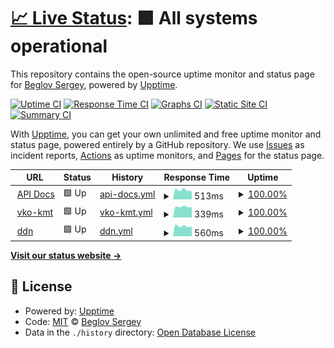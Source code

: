 # [📈 Live Status](https://beglov.github.io/upptime): <!--live status--> **🟩 All systems operational**

This repository contains the open-source uptime monitor and status page for [Beglov Sergey](https://beglov.github.io/upptime), powered by [Upptime](https://github.com/upptime/upptime).

[![Uptime CI](https://github.com/beglov/upptime/workflows/Uptime%20CI/badge.svg)](https://github.com/beglov/upptime/actions?query=workflow%3A%22Uptime+CI%22)
[![Response Time CI](https://github.com/beglov/upptime/workflows/Response%20Time%20CI/badge.svg)](https://github.com/beglov/upptime/actions?query=workflow%3A%22Response+Time+CI%22)
[![Graphs CI](https://github.com/beglov/upptime/workflows/Graphs%20CI/badge.svg)](https://github.com/beglov/upptime/actions?query=workflow%3A%22Graphs+CI%22)
[![Static Site CI](https://github.com/beglov/upptime/workflows/Static%20Site%20CI/badge.svg)](https://github.com/beglov/upptime/actions?query=workflow%3A%22Static+Site+CI%22)
[![Summary CI](https://github.com/beglov/upptime/workflows/Summary%20CI/badge.svg)](https://github.com/beglov/upptime/actions?query=workflow%3A%22Summary+CI%22)

With [Upptime](https://upptime.js.org), you can get your own unlimited and free uptime monitor and status page, powered entirely by a GitHub repository. We use [Issues](https://github.com/beglov/upptime/issues) as incident reports, [Actions](https://github.com/beglov/upptime/actions) as uptime monitors, and [Pages](https://beglov.github.io/upptime) for the status page.

<!--start: status pages-->
<!-- This summary is generated by Upptime (https://github.com/upptime/upptime) -->
<!-- Do not edit this manually, your changes will be overwritten -->
<!-- prettier-ignore -->
| URL | Status | History | Response Time | Uptime |
| --- | ------ | ------- | ------------- | ------ |
| <img alt="" src="https://favicons.githubusercontent.com/tms.vko-kmt.ru" height="13"> [API Docs](http://tms.vko-kmt.ru:8080/) | 🟩 Up | [api-docs.yml](https://github.com/beglov/upptime/commits/HEAD/history/api-docs.yml) | <details><summary><img alt="Response time graph" src="./graphs/api-docs/response-time-week.png" height="20"> 513ms</summary><br><a href="https://beglov.github.io/upptime/history/api-docs"><img alt="Response time 571" src="https://img.shields.io/endpoint?url=https%3A%2F%2Fraw.githubusercontent.com%2Fbeglov%2Fupptime%2FHEAD%2Fapi%2Fapi-docs%2Fresponse-time.json"></a><br><a href="https://beglov.github.io/upptime/history/api-docs"><img alt="24-hour response time 447" src="https://img.shields.io/endpoint?url=https%3A%2F%2Fraw.githubusercontent.com%2Fbeglov%2Fupptime%2FHEAD%2Fapi%2Fapi-docs%2Fresponse-time-day.json"></a><br><a href="https://beglov.github.io/upptime/history/api-docs"><img alt="7-day response time 513" src="https://img.shields.io/endpoint?url=https%3A%2F%2Fraw.githubusercontent.com%2Fbeglov%2Fupptime%2FHEAD%2Fapi%2Fapi-docs%2Fresponse-time-week.json"></a><br><a href="https://beglov.github.io/upptime/history/api-docs"><img alt="30-day response time 549" src="https://img.shields.io/endpoint?url=https%3A%2F%2Fraw.githubusercontent.com%2Fbeglov%2Fupptime%2FHEAD%2Fapi%2Fapi-docs%2Fresponse-time-month.json"></a><br><a href="https://beglov.github.io/upptime/history/api-docs"><img alt="1-year response time 571" src="https://img.shields.io/endpoint?url=https%3A%2F%2Fraw.githubusercontent.com%2Fbeglov%2Fupptime%2FHEAD%2Fapi%2Fapi-docs%2Fresponse-time-year.json"></a></details> | <details><summary><a href="https://beglov.github.io/upptime/history/api-docs">100.00%</a></summary><a href="https://beglov.github.io/upptime/history/api-docs"><img alt="All-time uptime 99.94%" src="https://img.shields.io/endpoint?url=https%3A%2F%2Fraw.githubusercontent.com%2Fbeglov%2Fupptime%2FHEAD%2Fapi%2Fapi-docs%2Fuptime.json"></a><br><a href="https://beglov.github.io/upptime/history/api-docs"><img alt="24-hour uptime 100.00%" src="https://img.shields.io/endpoint?url=https%3A%2F%2Fraw.githubusercontent.com%2Fbeglov%2Fupptime%2FHEAD%2Fapi%2Fapi-docs%2Fuptime-day.json"></a><br><a href="https://beglov.github.io/upptime/history/api-docs"><img alt="7-day uptime 100.00%" src="https://img.shields.io/endpoint?url=https%3A%2F%2Fraw.githubusercontent.com%2Fbeglov%2Fupptime%2FHEAD%2Fapi%2Fapi-docs%2Fuptime-week.json"></a><br><a href="https://beglov.github.io/upptime/history/api-docs"><img alt="30-day uptime 99.95%" src="https://img.shields.io/endpoint?url=https%3A%2F%2Fraw.githubusercontent.com%2Fbeglov%2Fupptime%2FHEAD%2Fapi%2Fapi-docs%2Fuptime-month.json"></a><br><a href="https://beglov.github.io/upptime/history/api-docs"><img alt="1-year uptime 99.94%" src="https://img.shields.io/endpoint?url=https%3A%2F%2Fraw.githubusercontent.com%2Fbeglov%2Fupptime%2FHEAD%2Fapi%2Fapi-docs%2Fuptime-year.json"></a></details>
| <img alt="" src="https://favicons.githubusercontent.com/tms.vko-kmt.ru" height="13"> [vko-kmt](http://tms.vko-kmt.ru/users/sign_in) | 🟩 Up | [vko-kmt.yml](https://github.com/beglov/upptime/commits/HEAD/history/vko-kmt.yml) | <details><summary><img alt="Response time graph" src="./graphs/vko-kmt/response-time-week.png" height="20"> 339ms</summary><br><a href="https://beglov.github.io/upptime/history/vko-kmt"><img alt="Response time 349" src="https://img.shields.io/endpoint?url=https%3A%2F%2Fraw.githubusercontent.com%2Fbeglov%2Fupptime%2FHEAD%2Fapi%2Fvko-kmt%2Fresponse-time.json"></a><br><a href="https://beglov.github.io/upptime/history/vko-kmt"><img alt="24-hour response time 326" src="https://img.shields.io/endpoint?url=https%3A%2F%2Fraw.githubusercontent.com%2Fbeglov%2Fupptime%2FHEAD%2Fapi%2Fvko-kmt%2Fresponse-time-day.json"></a><br><a href="https://beglov.github.io/upptime/history/vko-kmt"><img alt="7-day response time 339" src="https://img.shields.io/endpoint?url=https%3A%2F%2Fraw.githubusercontent.com%2Fbeglov%2Fupptime%2FHEAD%2Fapi%2Fvko-kmt%2Fresponse-time-week.json"></a><br><a href="https://beglov.github.io/upptime/history/vko-kmt"><img alt="30-day response time 342" src="https://img.shields.io/endpoint?url=https%3A%2F%2Fraw.githubusercontent.com%2Fbeglov%2Fupptime%2FHEAD%2Fapi%2Fvko-kmt%2Fresponse-time-month.json"></a><br><a href="https://beglov.github.io/upptime/history/vko-kmt"><img alt="1-year response time 349" src="https://img.shields.io/endpoint?url=https%3A%2F%2Fraw.githubusercontent.com%2Fbeglov%2Fupptime%2FHEAD%2Fapi%2Fvko-kmt%2Fresponse-time-year.json"></a></details> | <details><summary><a href="https://beglov.github.io/upptime/history/vko-kmt">100.00%</a></summary><a href="https://beglov.github.io/upptime/history/vko-kmt"><img alt="All-time uptime 99.94%" src="https://img.shields.io/endpoint?url=https%3A%2F%2Fraw.githubusercontent.com%2Fbeglov%2Fupptime%2FHEAD%2Fapi%2Fvko-kmt%2Fuptime.json"></a><br><a href="https://beglov.github.io/upptime/history/vko-kmt"><img alt="24-hour uptime 100.00%" src="https://img.shields.io/endpoint?url=https%3A%2F%2Fraw.githubusercontent.com%2Fbeglov%2Fupptime%2FHEAD%2Fapi%2Fvko-kmt%2Fuptime-day.json"></a><br><a href="https://beglov.github.io/upptime/history/vko-kmt"><img alt="7-day uptime 100.00%" src="https://img.shields.io/endpoint?url=https%3A%2F%2Fraw.githubusercontent.com%2Fbeglov%2Fupptime%2FHEAD%2Fapi%2Fvko-kmt%2Fuptime-week.json"></a><br><a href="https://beglov.github.io/upptime/history/vko-kmt"><img alt="30-day uptime 99.95%" src="https://img.shields.io/endpoint?url=https%3A%2F%2Fraw.githubusercontent.com%2Fbeglov%2Fupptime%2FHEAD%2Fapi%2Fvko-kmt%2Fuptime-month.json"></a><br><a href="https://beglov.github.io/upptime/history/vko-kmt"><img alt="1-year uptime 99.94%" src="https://img.shields.io/endpoint?url=https%3A%2F%2Fraw.githubusercontent.com%2Fbeglov%2Fupptime%2FHEAD%2Fapi%2Fvko-kmt%2Fuptime-year.json"></a></details>
| <img alt="" src="https://favicons.githubusercontent.com/ddn.vko-kmt.ru" height="13"> [ddn](http://ddn.vko-kmt.ru/users/sign_in) | 🟩 Up | [ddn.yml](https://github.com/beglov/upptime/commits/HEAD/history/ddn.yml) | <details><summary><img alt="Response time graph" src="./graphs/ddn/response-time-week.png" height="20"> 560ms</summary><br><a href="https://beglov.github.io/upptime/history/ddn"><img alt="Response time 670" src="https://img.shields.io/endpoint?url=https%3A%2F%2Fraw.githubusercontent.com%2Fbeglov%2Fupptime%2FHEAD%2Fapi%2Fddn%2Fresponse-time.json"></a><br><a href="https://beglov.github.io/upptime/history/ddn"><img alt="24-hour response time 544" src="https://img.shields.io/endpoint?url=https%3A%2F%2Fraw.githubusercontent.com%2Fbeglov%2Fupptime%2FHEAD%2Fapi%2Fddn%2Fresponse-time-day.json"></a><br><a href="https://beglov.github.io/upptime/history/ddn"><img alt="7-day response time 560" src="https://img.shields.io/endpoint?url=https%3A%2F%2Fraw.githubusercontent.com%2Fbeglov%2Fupptime%2FHEAD%2Fapi%2Fddn%2Fresponse-time-week.json"></a><br><a href="https://beglov.github.io/upptime/history/ddn"><img alt="30-day response time 565" src="https://img.shields.io/endpoint?url=https%3A%2F%2Fraw.githubusercontent.com%2Fbeglov%2Fupptime%2FHEAD%2Fapi%2Fddn%2Fresponse-time-month.json"></a><br><a href="https://beglov.github.io/upptime/history/ddn"><img alt="1-year response time 670" src="https://img.shields.io/endpoint?url=https%3A%2F%2Fraw.githubusercontent.com%2Fbeglov%2Fupptime%2FHEAD%2Fapi%2Fddn%2Fresponse-time-year.json"></a></details> | <details><summary><a href="https://beglov.github.io/upptime/history/ddn">100.00%</a></summary><a href="https://beglov.github.io/upptime/history/ddn"><img alt="All-time uptime 99.98%" src="https://img.shields.io/endpoint?url=https%3A%2F%2Fraw.githubusercontent.com%2Fbeglov%2Fupptime%2FHEAD%2Fapi%2Fddn%2Fuptime.json"></a><br><a href="https://beglov.github.io/upptime/history/ddn"><img alt="24-hour uptime 100.00%" src="https://img.shields.io/endpoint?url=https%3A%2F%2Fraw.githubusercontent.com%2Fbeglov%2Fupptime%2FHEAD%2Fapi%2Fddn%2Fuptime-day.json"></a><br><a href="https://beglov.github.io/upptime/history/ddn"><img alt="7-day uptime 100.00%" src="https://img.shields.io/endpoint?url=https%3A%2F%2Fraw.githubusercontent.com%2Fbeglov%2Fupptime%2FHEAD%2Fapi%2Fddn%2Fuptime-week.json"></a><br><a href="https://beglov.github.io/upptime/history/ddn"><img alt="30-day uptime 99.95%" src="https://img.shields.io/endpoint?url=https%3A%2F%2Fraw.githubusercontent.com%2Fbeglov%2Fupptime%2FHEAD%2Fapi%2Fddn%2Fuptime-month.json"></a><br><a href="https://beglov.github.io/upptime/history/ddn"><img alt="1-year uptime 99.98%" src="https://img.shields.io/endpoint?url=https%3A%2F%2Fraw.githubusercontent.com%2Fbeglov%2Fupptime%2FHEAD%2Fapi%2Fddn%2Fuptime-year.json"></a></details>

<!--end: status pages-->

[**Visit our status website →**](https://beglov.github.io/upptime)

## 📄 License

- Powered by: [Upptime](https://github.com/upptime/upptime)
- Code: [MIT](./LICENSE) © [Beglov Sergey](https://beglov.github.io/upptime)
- Data in the `./history` directory: [Open Database License](https://opendatacommons.org/licenses/odbl/1-0/)
